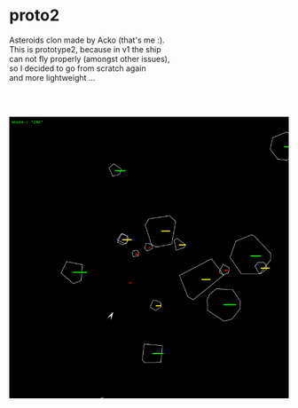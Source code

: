 proto2
======

Asteroids clon made by Acko (that's me :). <br />
This is prototype2, because in v1 the ship<br />
can not fly properly (amongst other issues), <br />
so I decided to go from scratch again <br />
and more lightweight ...<br />

<br /><br />

![](https://github.com/mmizera/proto2/blob/master/shoot.png?raw=true])

